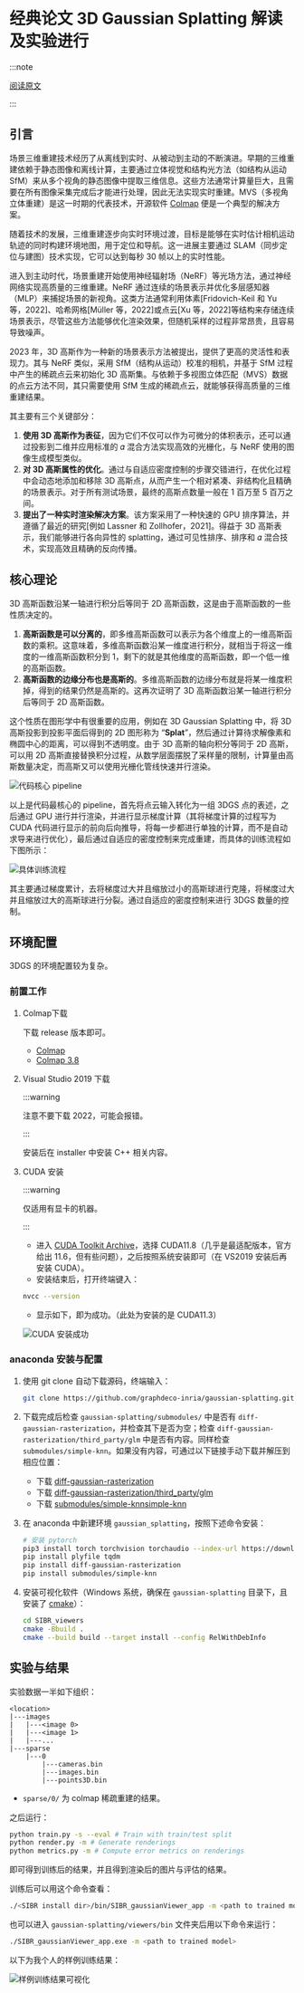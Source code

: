 # 经典论文 3D Gaussian Splatting 解读及实验进行

:::note

[阅读原文](https://mp.weixin.qq.com/s/YcBs25ClmepZQB5aphJYzA)

:::

## 引言

场景三维重建技术经历了从离线到实时、从被动到主动的不断演进。早期的三维重建依赖于静态图像和离线计算，主要通过立体视觉和结构光方法（如结构从运动 SfM）来从多个视角的静态图像中提取三维信息。这些方法通常计算量巨大，且需要在所有图像采集完成后才能进行处理，因此无法实现实时重建。MVS（多视角立体重建）是这一时期的代表技术，开源软件 [Colmap](https://github.com/colmap/colmap) 便是一个典型的解决方案。

随着技术的发展，三维重建逐步向实时环境过渡，目标是能够在实时估计相机运动轨迹的同时构建环境地图，用于定位和导航。这一进展主要通过 SLAM（同步定位与建图）技术实现，它可以达到每秒 30 帧以上的实时性能。

进入到主动时代，场景重建开始使用神经辐射场（NeRF）等光场方法，通过神经网络实现高质量的三维重建。NeRF 通过连续的场景表示并优化多层感知器（MLP）来捕捉场景的新视角。这类方法通常利用体素[Fridovich-Keil 和 Yu 等，2022]、哈希网格[Müller 等，2022]或点云[Xu 等，2022]等结构来存储连续场景表示，尽管这些方法能够优化渲染效果，但随机采样的过程非常昂贵，且容易导致噪声。

2023 年，3D 高斯作为一种新的场景表示方法被提出，提供了更高的灵活性和表现力。其与 NeRF 类似，采用 SfM（结构从运动）校准的相机，并基于 SfM 过程中产生的稀疏点云来初始化 3D 高斯集。与依赖于多视图立体匹配（MVS）数据的点云方法不同，其只需要使用 SfM 生成的稀疏点云，就能够获得高质量的三维重建结果。

其主要有三个关键部分：

1. **使用 3D 高斯作为表征**，因为它们不仅可以作为可微分的体积表示，还可以通过投影到二维并应用标准的 𝛼 混合方法实现高效的光栅化，与 NeRF 使用的图像生成模型类似。
2. **对 3D 高斯属性的优化**。通过与自适应密度控制的步骤交错进行，在优化过程中会动态地添加和移除 3D 高斯点，从而产生一个相对紧凑、非结构化且精确的场景表示。对于所有测试场景，最终的高斯点数量一般在 1 百万至 5 百万之间。
3. **提出了一种实时渲染解决方案**。该方案采用了一种快速的 GPU 排序算法，并遵循了最近的研究[例如 Lassner 和 Zollhofer，2021]。得益于 3D 高斯表示，我们能够进行各向异性的 splatting，通过可见性排序、排序和 𝛼 混合技术，实现高效且精确的反向传播。

## 核心理论

3D 高斯函数沿某一轴进行积分后等同于 2D 高斯函数，这是由于高斯函数的一些性质决定的。

1. **高斯函数是可以分离的**，即多维高斯函数可以表示为各个维度上的一维高斯函数的乘积。这意味着，多维高斯函数沿某一维度进行积分，就相当于将这一维度的一维高斯函数积分到 1，剩下的就是其他维度的高斯函数，即一个低一维的高斯函数。
2. **高斯函数的边缘分布也是高斯的**。多维高斯函数的边缘分布就是将某一维度积掉，得到的结果仍然是高斯的。这再次证明了 3D 高斯函数沿某一轴进行积分后等同于 2D 高斯函数。

这个性质在图形学中有很重要的应用，例如在 3D Gaussian Splatting 中，将 3D 高斯投影到投影平面后得到的 2D 图形称为 “**Splat**”，然后通过计算待求解像素和椭圆中心的距离，可以得到不透明度。由于 3D 高斯的轴向积分等同于 2D 高斯，可以用 2D 高斯直接替换积分过程，从数学层面摆脱了采样量的限制，计算量由高斯数量决定，而高斯又可以使用光栅化管线快速并行渲染。

![代码核心 pipeline](1.png)

以上是代码最核心的 pipeline，首先将点云输入转化为一组 3DGS 点的表述，之后通过 GPU 进行并行渲染，并进行显示梯度计算（其将梯度计算的过程写为 CUDA 代码进行显示的前向后向推导，将每一步都进行单独的计算，而不是自动求导来进行优化），最后通过自适应的密度控制来完成重建，而具体的训练流程如下图所示：

![具体训练流程](2.png)

其主要通过梯度累计，去将梯度过大并且缩放过小的高斯球进行克隆，将梯度过大并且缩放过大的高斯球进行分裂。通过自适应的密度控制来进行 3DGS 数量的控制。

## 环境配置

3DGS 的环境配置较为复杂。

### 前置工作

1. Colmap下载

    下载 release 版本即可。

    - [Colmap](https://github.com/colmap/colmap)
    - [Colmap 3.8](https://github.com/colmap/colmap/releases/tag/3.8)

2. Visual Studio 2019 下载

    :::warning

    注意不要下载 2022，可能会报错。

    :::

    安装后在 installer 中安装 C++ 相关内容。

3. CUDA 安装

    :::warning

    仅适用有显卡的机器。

    :::

   - 进入 [CUDA Toolkit Archive](https://developer.nvidia.com/cuda-toolkit-archive)，选择 CUDA11.8（几乎是最适配版本，官方给出 11.6，但有些问题），之后按照系统安装即可（在 VS2019 安装后再安装 CUDA）。
   - 安装结束后，打开终端键入：

   ```bash
   nvcc --version
   ```

   - 显示如下，即为成功。（此处为安装的是 CUDA11.3）

   ![CUDA 安装成功](3.png)

### anaconda 安装与配置

1. 使用 git clone 自动下载源码，终端输入：

    ```bash
    git clone https://github.com/graphdeco-inria/gaussian-splatting.git --recursive
    ```

2. 下载完成后检查 `gaussian-splatting/submodules/` 中是否有 `diff-gaussian-rasterization`，并检查其下是否为空；检查 `diff-gaussian-rasterization/third_party/glm` 中是否有内容。同样检查 `submodules/simple-knn`。如果没有内容，可通过以下链接手动下载并解压到相应位置：

   - 下载 [diff-gaussian-rasterization](https://github.com/graphdeco-inria/diff-gaussian-rasterization/tree/59f5f77e3ddbac3ed9db93ec2cfe99ed6c5d121d)
   - 下载 [diff-gaussian-rasterization/third_party/glm](https://github.com/g-truc/glm/tree/5c46b9c07008ae65cb81ab79cd677ecc1934b903)
   - 下载 [submodules/simple-knnsimple-knn](https://gitlab.inria.fr/bkerbl/simple-knn)

3. 在 anaconda 中新建环境 `gaussian_splatting`，按照下述命令安装：

    ```bash
    # 安装 pytorch
    pip3 install torch torchvision torchaudio --index-url https://download.pytorch.org/whl/cu118
    pip install plyfile tqdm
    pip install diff-gaussian-rasterization
    pip install submodules/simple-knn
    ```

4. 安装可视化软件（Windows 系统，确保在 `gaussian-splatting` 目录下，且安装了 [cmake](../../../learning_resources/build_sys/cmake.md)）：

    ```bash
    cd SIBR_viewers
    cmake -Bbuild .
    cmake --build build --target install --config RelWithDebInfo
    ```

## 实验与结果

实验数据一半如下组织：

```plaintext
<location>
|---images
|   |---<image 0>
|   |---<image 1>
|   |---...
|---sparse
    |---0
        |---cameras.bin
        |---images.bin
        |---points3D.bin
```

- `sparse/0/` 为 colmap 稀疏重建的结果。

之后运行：

```bash
python train.py -s --eval # Train with train/test split
python render.py -m # Generate renderings
python metrics.py -m # Compute error metrics on renderings
```

即可得到训练后的结果，并且得到渲染后的图片与评估的结果。

训练后可以用这个命令查看：

```bash
./<SIBR install dir>/bin/SIBR_gaussianViewer_app -m <path to trained model>
```

也可以进入 `gaussian-splatting/viewers/bin` 文件夹后用以下命令来运行：

```bash
./SIBR_gaussianViewer_app.exe -m <path to trained model>
```

以下为我个人的样例训练结果：

![样例训练结果可视化](4.png)
